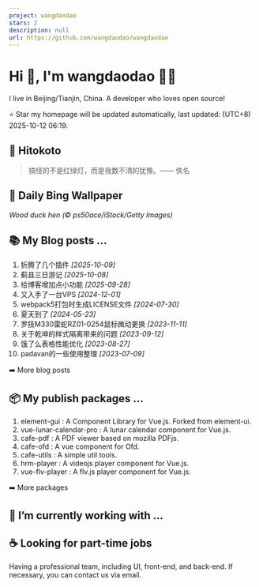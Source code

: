 ```yaml
---
project: wangdaodao
stars: 2
description: null
url: https://github.com/wangdaodao/wangdaodao
---
```


Hi 👋, I'm wangdaodao 👨‍💻
===========================

I live in Beijing/Tianjin, China. A developer who loves open source!

⭐️ Star my homepage will be updated automatically, last updated: (UTC+8) 2025-10-12 06:19.

📝 Hitokoto
-----------

> 搞怪的不是红绿灯，而是我数不清的犹豫。—— 佚名

🌈 Daily Bing Wallpaper
-----------------------

  
_Wood duck hen (© ps50ace/iStock/Getty Images)_

📚 My Blog posts ...
--------------------

1.  折腾了几个插件 _\[2025-10-09\]_
2.  蓟县三日游记 _\[2025-10-08\]_
3.  给博客增加点小功能 _\[2025-09-28\]_
4.  又入手了一台VPS _\[2024-12-01\]_
5.  webpack5打包时生成LICENSE文件 _\[2024-07-30\]_
6.  夏天到了 _\[2024-05-23\]_
7.  罗技M330雷蛇RZ01-0254鼠标微动更换 _\[2023-11-11\]_
8.  关于乾坤的样式隔离带来的问题 _\[2023-09-12\]_
9.  饿了么表格性能优化 _\[2023-08-27\]_
10.  padavan的一些使用整理 _\[2023-07-09\]_

➡️ More blog posts

📦 My publish packages ...
--------------------------

1.  element-gui : A Component Library for Vue.js. Forked from element-ui.
2.  vue-lunar-calendar-pro : A lunar calendar component for Vue.js.
3.  cafe-pdf : A PDF viewer based on mozilla PDFjs.
4.  cafe-ofd : A vue component for Ofd.
5.  cafe-utils : A simple util tools.
6.  hrm-player : A videojs player component for Vue.js.
7.  vue-flv-player : A flv.js player component for Vue.js.

➡️ More packages

🔭 I’m currently working with ...
---------------------------------

☕ Looking for part-time jobs
----------------------------

Having a professional team, including UI, front-end, and back-end. If necessary, you can contact us via email.
